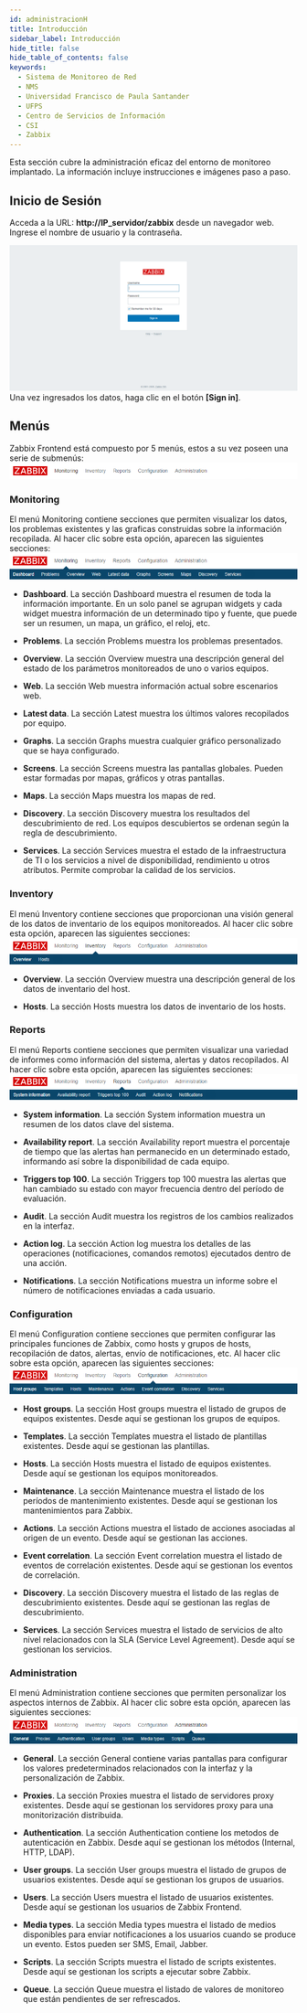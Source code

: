 ```yaml
---
id: administracionH
title: Introducción
sidebar_label: Introducción
hide_title: false
hide_table_of_contents: false
keywords:
  - Sistema de Monitoreo de Red
  - NMS
  - Universidad Francisco de Paula Santander
  - UFPS
  - Centro de Servicios de Información
  - CSI
  - Zabbix
---
```

Esta sección cubre la administración eficaz del entorno de monitoreo implantado. La información incluye instrucciones e imágenes paso a paso.

## Inicio de Sesión
Acceda a la URL: **http://IP_servidor/zabbix** desde un navegador web. Ingrese el nombre de usuario y la contraseña.

![alt text](../img/zabbix7.png)
Una vez ingresados los datos, haga clic en el botón **[Sign in]**.

## Menús
Zabbix Frontend está compuesto por 5 menús, estos a su vez poseen una serie de submenús:
![alt text](../img/zabbixFrontend1.png)

### Monitoring
El menú Monitoring contiene secciones que permiten visualizar los datos, los problemas existentes y las graficas construidas sobre la información recopilada. Al hacer clic sobre esta opción, aparecen las siguientes secciones:
![alt text](../img/zabbixFrontend2.png)

- **Dashboard**. La sección Dashboard muestra el resumen de toda la información importante. En un solo panel se agrupan widgets y cada widget muestra información de un determinado tipo y fuente, que puede ser un resumen, un mapa, un gráfico, el reloj, etc.

- **Problems**. La sección Problems muestra los problemas presentados.

- **Overview**. La sección Overview muestra una descripción general del estado de los parámetros monitoreados de uno o varios equipos.

- **Web**. La sección Web muestra información actual sobre escenarios web.

- **Latest data**. La sección Latest muestra los últimos valores recopilados por equipo.

- **Graphs**. La sección Graphs muestra cualquier gráfico personalizado que se haya configurado.

- **Screens**. La sección Screens muestra las pantallas globales. Pueden estar formadas por
mapas, gráficos y otras pantallas.

- **Maps**. La sección Maps muestra los mapas de red.

- **Discovery**. La sección Discovery muestra los resultados del descubrimiento de red. Los equipos descubiertos se ordenan según la regla de descubrimiento.

- **Services**. La sección Services muestra el estado de la infraestructura de TI o los servicios a nivel de disponibilidad, rendimiento u otros atributos. Permite comprobar la calidad de los servicios.

### Inventory
El menú Inventory contiene secciones que proporcionan una visión general de los datos de inventario de los equipos monitoreados. Al hacer clic sobre esta opción, aparecen las siguientes secciones:
![alt text](../img/zabbixFrontend3.png)

- **Overview**. La sección Overview muestra una descripción general de los datos de inventario del host.

- **Hosts**. La sección Hosts muestra los datos de inventario de los hosts.

### Reports
El menú Reports contiene secciones que permiten visualizar una variedad de informes como información del sistema, alertas y datos recopilados. Al hacer clic sobre esta opción, aparecen las siguientes secciones:
![alt text](../img/zabbixFrontend4.png)

- **System information**. La sección System information muestra un resumen de los datos clave del sistema.

- **Availability report**. La sección Availability report muestra el porcentaje de tiempo que las alertas han
permanecido en un determinado estado, informando así sobre la disponibilidad de cada
equipo.

- **Triggers top 100**. La sección Triggers top 100 muestra las alertas que han cambiado su estado con mayor frecuencia dentro del período de evaluación.

- **Audit**. La sección Audit muestra los registros de los cambios realizados en la interfaz.

- **Action log**. La sección Action log muestra los detalles de las operaciones (notificaciones, comandos remotos) ejecutados dentro de una acción.

- **Notifications**. La sección Notifications muestra un informe sobre el número de notificaciones enviadas a cada usuario.

### Configuration
El menú Configuration contiene secciones que permiten configurar las principales funciones de Zabbix, como hosts y grupos de hosts, recopilación de datos, alertas, envío de notificaciones, etc. Al hacer clic sobre esta opción, aparecen las siguientes secciones:
![alt text](../img/zabbixFrontend5.png)

- **Host groups**. La sección Host groups muestra el listado de grupos de equipos existentes. Desde aquí se gestionan los grupos de equipos.

- **Templates**. La sección Templates muestra el listado de plantillas existentes. Desde aquí se gestionan las plantillas.

- **Hosts**. La sección Hosts muestra el listado de equipos existentes. Desde aquí se gestionan los equipos monitoreados.

- **Maintenance**. La sección Maintenance muestra el listado de los períodos de mantenimiento existentes. Desde aquí se gestionan los mantenimientos para Zabbix.

- **Actions**. La sección Actions muestra el listado de acciones asociadas al origen de un evento. Desde aquí se gestionan las acciones.

- **Event correlation**. La sección Event correlation muestra el listado de eventos de correlación existentes. Desde aquí se gestionan los eventos de correlación.

- **Discovery**. La sección Discovery muestra el listado de las reglas de descubrimiento existentes. Desde aquí se gestionan las reglas de descubrimiento.

- **Services**. La sección Services muestra el listado de servicios de alto nivel relacionados con la SLA (Service Level Agreement). Desde aquí se gestionan los servicios.

### Administration
El menú Administration contiene secciones que permiten personalizar los aspectos internos de Zabbix. Al hacer clic sobre esta opción, aparecen las siguientes secciones:
![alt text](../img/zabbixFrontend6.png)

- **General**. La sección General contiene varias pantallas para configurar los valores predeterminados relacionados con la interfaz y la personalización de Zabbix.

- **Proxies**. La sección Proxies muestra el listado de servidores proxy existentes. Desde aquí se gestionan los servidores proxy para una monitorización distribuida.

- **Authentication**. La sección Authentication contiene los metodos de autenticación en Zabbix. Desde aquí se gestionan los métodos (Internal, HTTP, LDAP).

- **User groups**. La sección User groups muestra el listado de grupos de usuarios existentes. Desde aquí se gestionan los grupos de usuarios.

- **Users**. La sección Users muestra el listado de usuarios existentes. Desde aquí se gestionan los usuarios de Zabbix Frontend.

- **Media types**. La sección Media types muestra el listado de medios disponibles para enviar notificaciones a los usuarios cuando se produce un evento. Estos pueden ser SMS, Email, Jabber.

- **Scripts**. La sección Scripts muestra el listado de scripts existentes. Desde aquí se gestionan los scripts a ejecutar sobre Zabbix.

- **Queue**. La sección Queue muestra el listado de valores de monitoreo que están pendientes de ser refrescados.
